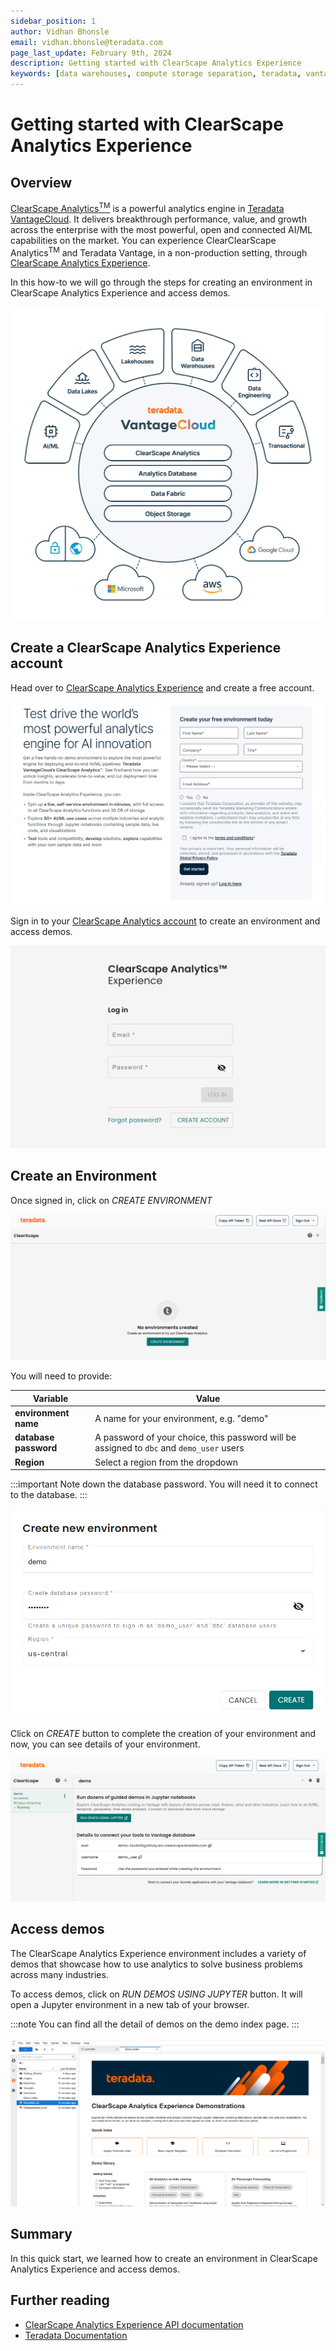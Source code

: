 ```yaml
---
sidebar_position: 1
author: Vidhan Bhonsle
email: vidhan.bhonsle@teradata.com
page_last_update: February 9th, 2024
description: Getting started with ClearScape Analytics Experience
keywords: [data warehouses, compute storage separation, teradata, vantage, cloud data platform, business intelligence, enterprise analytics, jupyter, teradatasql, ipython-sql, clearscape, csae]
---
```


# Getting started with ClearScape Analytics Experience

## Overview

[ClearScape Analytics<sup>TM</sup>](https://www.teradata.com/platform/clearscape-analytics) is a powerful analytics engine in [Teradata VantageCloud](https://www.teradata.com/platform/vantagecloud). It delivers breakthrough performance, value, and growth across the enterprise with the most powerful, open and connected AI/ML capabilities on the market. You can experience ClearClearScape Analytics<sup>TM</sup> and Teradata Vantage, in a non-production setting, through [ClearScape Analytics Experience](https://www.teradata.com/experience).

In this how-to we will go through the steps for creating an environment in ClearScape Analytics Experience and access demos.

![VantageCloud](../../images/VantageCloud.png)
  
## Create a ClearScape Analytics Experience account

Head over to [ClearScape Analytics Experience](https://www.teradata.com/experience) and create a free account.

![Register](../../images/csae_register.png)

Sign in to your [ClearScape Analytics account](https://clearscape.teradata.com/sign-in) to create an environment and access demos.

![Sign in](../../images/csae_signin.png)

## Create an Environment

Once signed in, click on *CREATE ENVIRONMENT*

![Create environment](../../images/csae_create_env.png)

You will need to provide:

| Variable             | Value                                                                 |
|----------------------|-----------------------------------------------------------------------|
| **environment name** | A name for your environment, e.g. "demo"                              |
| **database password**| A password of your choice, this password will be assigned to `dbc` and `demo_user` users |
| **Region**           | Select a region from the dropdown                                     |


:::important
Note down the database password. You will need it to connect to the database.
:::

![Environment params](../../images/csae_env_params.png)

Click on *CREATE* button to complete the creation of your environment and now, you can see details of your environment.

![Environment details](../../images/csae_env_details.png)

## Access demos

The ClearScape Analytics Experience environment includes a variety of demos that showcase how to use analytics to solve business problems across many industries. 

To access demos, click on *RUN DEMOS USING JUPYTER* button. It will open a Jupyter environment in a new tab of your browser. 

:::note
You can find all the detail of demos on the demo index page.
:::

![Usecases folder](../../images/csae_jupyter.png)


## Summary

In this quick start, we learned how to create an environment in ClearScape Analytics Experience and access demos.

## Further reading

* [ClearScape Analytics Experience API documentation](https://api.clearscape.teradata.com/api-docs/)
* [Teradata Documentation](https://docs.teradata.com/)

